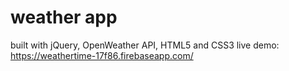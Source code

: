# weather app 
built with jQuery, OpenWeather API, HTML5 and CSS3 
live demo: https://weathertime-17f86.firebaseapp.com/
